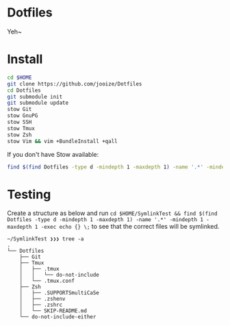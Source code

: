 Dotfiles
========
Yeh~

Install
=======
``` sh
cd $HOME
git clone https://github.com/jooize/Dotfiles
cd Dotfiles
git submodule init
git submodule update
stow Git
stow GnuPG
stow SSH
stow Tmux
stow Zsh
stow Vim && vim +BundleInstall +qall
```

If you don't have Stow available:
``` sh
find $(find Dotfiles -type d -mindepth 1 -maxdepth 1) -name '.*' -mindepth 1 -maxdepth 1 -exec ln -s {} . \;
```

Testing
=======
Create a structure as below and run ```cd $HOME/SymlinkTest && find $(find Dotfiles -type d -mindepth 1 -maxdepth 1) -name '.*' -mindepth 1 -maxdepth 1 -exec echo {} \;``` to see that the correct files will be symlinked.

```
~/SymlinkTest ❯❯❯ tree -a
.
└── Dotfiles
    ├── Git
    ├── Tmux
    │   ├── .tmux
    │   │   └── do-not-include
    │   └── .tmux.conf
    ├── Zsh
    │   ├── .SUPPORTSmultiCaSe
    │   ├── .zshenv
    │   ├── .zshrc
    │   └── SKIP-README.md
    └── do-not-include-either
```
